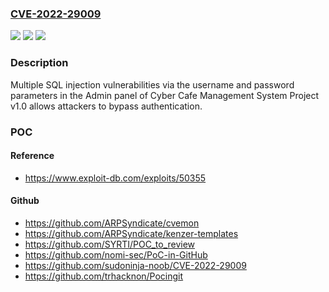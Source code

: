 ### [CVE-2022-29009](https://cve.mitre.org/cgi-bin/cvename.cgi?name=CVE-2022-29009)
![](https://img.shields.io/static/v1?label=Product&message=n%2Fa&color=blue)
![](https://img.shields.io/static/v1?label=Version&message=n%2Fa&color=blue)
![](https://img.shields.io/static/v1?label=Vulnerability&message=n%2Fa&color=brighgreen)

### Description

Multiple SQL injection vulnerabilities via the username and password parameters in the Admin panel of Cyber Cafe Management System Project v1.0 allows attackers to bypass authentication.

### POC

#### Reference
- https://www.exploit-db.com/exploits/50355

#### Github
- https://github.com/ARPSyndicate/cvemon
- https://github.com/ARPSyndicate/kenzer-templates
- https://github.com/SYRTI/POC_to_review
- https://github.com/nomi-sec/PoC-in-GitHub
- https://github.com/sudoninja-noob/CVE-2022-29009
- https://github.com/trhacknon/Pocingit

